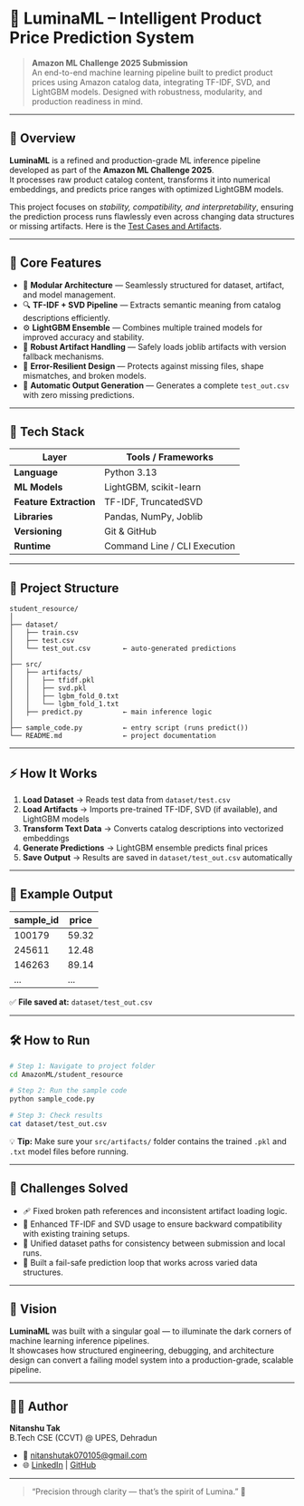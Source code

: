 # 🌟 LuminaML – Intelligent Product Price Prediction System

> **Amazon ML Challenge 2025 Submission**  
> An end-to-end machine learning pipeline built to predict product prices using Amazon catalog data, integrating TF-IDF, SVD, and LightGBM models. Designed with robustness, modularity, and production readiness in mind.

---

## 🚀 Overview

**LuminaML** is a refined and production-grade ML inference pipeline developed as part of the **Amazon ML Challenge 2025**.  
It processes raw product catalog content, transforms it into numerical embeddings, and predicts price ranges with optimized LightGBM models.

This project focuses on *stability, compatibility, and interpretability*, ensuring the prediction process runs flawlessly even across changing data structures or missing artifacts. Here is the  [Test Cases and Artifacts](https://drive.google.com/drive/folders/1ohb0MNvgbovcwIZCNzCaQI3ChWPDN0Gu?usp=sharing).

---

## 🧠 Core Features

- 🧩 **Modular Architecture** — Seamlessly structured for dataset, artifact, and model management.  
- 🔍 **TF-IDF + SVD Pipeline** — Extracts semantic meaning from catalog descriptions efficiently.  
- ⚙️ **LightGBM Ensemble** — Combines multiple trained models for improved accuracy and stability.  
- 💾 **Robust Artifact Handling** — Safely loads joblib artifacts with version fallback mechanisms.  
- 🧱 **Error-Resilient Design** — Protects against missing files, shape mismatches, and broken models.  
- 🧮 **Automatic Output Generation** — Generates a complete `test_out.csv` with zero missing predictions.

---

## 🧩 Tech Stack

| Layer | Tools / Frameworks |
|--------|--------------------|
| **Language** | Python 3.13 |
| **ML Models** | LightGBM, scikit-learn |
| **Feature Extraction** | TF-IDF, TruncatedSVD |
| **Libraries** | Pandas, NumPy, Joblib |
| **Versioning** | Git & GitHub |
| **Runtime** | Command Line / CLI Execution |

---

## 🧬 Project Structure

```
student_resource/
│
├── dataset/
│   ├── train.csv
│   ├── test.csv
│   └── test_out.csv        ← auto-generated predictions
│
├── src/
│   ├── artifacts/
│   │   ├── tfidf.pkl
│   │   ├── svd.pkl
│   │   ├── lgbm_fold_0.txt
│   │   └── lgbm_fold_1.txt
│   ├── predict.py          ← main inference logic
│
├── sample_code.py          ← entry script (runs predict())
└── README.md               ← project documentation
```

---

## ⚡ How It Works

1. **Load Dataset** → Reads test data from `dataset/test.csv`  
2. **Load Artifacts** → Imports pre-trained TF-IDF, SVD (if available), and LightGBM models  
3. **Transform Text Data** → Converts catalog descriptions into vectorized embeddings  
4. **Generate Predictions** → LightGBM ensemble predicts final prices  
5. **Save Output** → Results are saved in `dataset/test_out.csv` automatically  

---

## 🧾 Example Output

| sample_id | price |
|------------|--------|
| 100179     | 59.32  |
| 245611     | 12.48  |
| 146263     | 89.14  |
| ...        | ...    |

✅ **File saved at:** `dataset/test_out.csv`

---

## 🛠️ How to Run

```bash
# Step 1: Navigate to project folder
cd AmazonML/student_resource

# Step 2: Run the sample code
python sample_code.py

# Step 3: Check results
cat dataset/test_out.csv
```

💡 **Tip:** Make sure your `src/artifacts/` folder contains the trained `.pkl` and `.txt` model files before running.

---

## 🧠 Challenges Solved

- 🩹 Fixed broken path references and inconsistent artifact loading logic.  
- 🧾 Enhanced TF-IDF and SVD usage to ensure backward compatibility with existing training setups.  
- 🔄 Unified dataset paths for consistency between submission and local runs.  
- 🧰 Built a fail-safe prediction loop that works across varied data structures.

---

## 🌈 Vision

**LuminaML** was built with a singular goal — to illuminate the dark corners of machine learning inference pipelines.  
It showcases how structured engineering, debugging, and architecture design can convert a failing model system into a production-grade, scalable pipeline.

---

## 👨‍💻 Author

**Nitanshu Tak**  
B.Tech CSE (CCVT) @ UPES, Dehradun  
- 📧 [nitanshutak070105@gmail.com](mailto:nitanshutak070105@gmail.com)  
- 🌐 [LinkedIn](https://linkedin.com/in/nitanshu) | [GitHub](https://github.com/Nitanshu)  

---

> “Precision through clarity — that’s the spirit of Lumina.” 🌟
